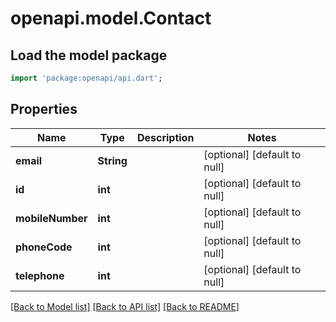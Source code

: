# openapi.model.Contact

## Load the model package
```dart
import 'package:openapi/api.dart';
```

## Properties
Name | Type | Description | Notes
------------ | ------------- | ------------- | -------------
**email** | **String** |  | [optional] [default to null]
**id** | **int** |  | [optional] [default to null]
**mobileNumber** | **int** |  | [optional] [default to null]
**phoneCode** | **int** |  | [optional] [default to null]
**telephone** | **int** |  | [optional] [default to null]

[[Back to Model list]](../README.md#documentation-for-models) [[Back to API list]](../README.md#documentation-for-api-endpoints) [[Back to README]](../README.md)


